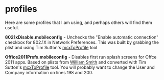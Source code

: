 profiles
========

Here are some profiles that I am using, and perhaps others will find them useful.  

**8021xDisable.mobileconfig** - Unchecks the "Enable automatic connection" checkbox for 802.1X in Network Preferences.  This was built by grabbing the plist and using Tim Sutton's [mcxToProfile](https://github.com/timsutton/mcxToProfile "mcxToProfile") tool

**Office2011Prefs.mobileconfig** - Disables first run splash screens for Offce 2011 apps.  Based on plists from [William Smith](http://talkingmoose.net/2014/07/12/posting-my-psu-macadmins-conference-presentation/ "talkingmoose") and converted with Tim Sutton's [mcxToProfile](https://github.com/timsutton/mcxToProfile "mcxToProfile") tool.  You will probably want to change the User and Company information on lines 198 and 200.